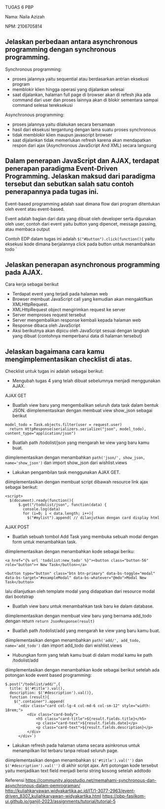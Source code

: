 TUGAS 6 PBP

Nama: Naila Azizah

NPM: 2106705814

Jelaskan perbedaan antara asynchronous programming dengan synchronous programming.
- 
Synchronous programming:
- proses jalannya yaitu sequential atau berdasarkan antrian eksekusi program
- memblokir klien hingga operasi yang dijalankan selesai
- saat dijalankan, halaman full page di browser akan di refesh jika ada command dari user dan proses lainnya akan di blokir sementara sampai command selesai tereksekusi

Asynchronous programming:
- proses jalannya yaitu dilakukan secara bersamaan
- hasil dari eksekusi tergantung dengan lama suatu proses synchronous
- tidak memblokir klien maupun javascript browser
- saat dijalankan tidak memerlukan refresh karena akan mendapatkan respon dari ajax (Asynchronous JavaScript And XML)  secara langsung

Dalam penerapan JavaScript dan AJAX, terdapat penerapan paradigma Event-Driven Programming. Jelaskan maksud dari paradigma tersebut dan sebutkan salah satu contoh penerapannya pada tugas ini.
-
Event-based programming adalah saat dimana flow dari program ditentukan oleh event atau event-based.

Event adalah bagian dari data yang dibuat oleh developer serta digunakan oleh user, contoh dari event yaitu button yang dipencet, message passing, atau membaca output

Contoh EDP dalam tugas ini adalah 
```$("#button").click(function(){``` yaitu eksekusi kode dimana berjalannya click pada button untuk menambahkan todo
`

Jelaskan penerapan asynchronous programming pada AJAX.
-
Cara kerja sebagai berikut
  - Terdapat event yang terjadi pada halaman web 
  - Browser membuat JavaScript call yang kemudian akan mengaktifkan XMLHttpRequest.
  - XMLHttpRequest object mengirimkan request ke server
  - Server memproses request tersebut
  - Server mengembalikan response kembali kepada halaman web
  - Response dibaca oleh JavaScript
  - Aksi berikutnya akan dipicu oleh JavaScript sesuai dengan langkah yang dibuat (contohnya memperbarui data di halaman tersebut)


Jelaskan bagaimana cara kamu mengimplementasikan checklist di atas.
- 
Checklist untuk tugas ini adalah sebagai berikut:

- Mengubah tugas 4 yang telah dibuat sebelumnya menjadi menggunakan AJAX.

AJAX GET

- Buatlah view baru yang mengembalikan seluruh data task dalam bentuk JSON.
diimplementasikan dengan membuat view show_json sebagai berikut
```angular2html
model_todo = Task.objects.filter(user = request.user)
  return HttpResponse(serializers.serialize("json", model_todo), content_type="application/json")
```

- Buatlah path /todolist/json yang mengarah ke view yang baru kamu buat.

diimplementasikan dengan menambahkan ```path('json/', show_json, name='show_json')``` dan import show_json dari wishlist.views

- Lakukan pengambilan task menggunakan AJAX GET.

diimplementasikan dengan membuat script dibawah resource link ajax sebagai berikut:
```angular2html
<script>
  $(document).ready(function(){
      $.get("/todolist/json", function(data) {
        console.log(data)
        for (i=0; i < data.length; i++){
          $("#mylist").append( // dilanjutkan dengan card display html
```

AJAX POST

- Buatlah sebuah tombol Add Task yang membuka sebuah modal dengan form untuk menambahkan task.

diimplementasikan dengan menambahkan kode sebagai beriku:
```angular2html
<a href="{% url 'todolist:new_todo' %}"><button class="button-56" role="button">+ New Task</button></a>

<button type="button" class="btn btn-primary" data-bs-toggle="modal" data-bs-target="#exampleModal" data-bs-whatever="@mdo">Modal New Task</button>
```
lalu dilanjutkan oleh template modal yang didapatkan dari resource modal dari bootstrap

- Buatlah view baru untuk menambahkan task baru ke dalam database.
  
diimplementasikan dengan membuat view baru yang bernama add_todo dengan return ```return JsonResponse(result)``` 

- Buatlah path /todolist/add yang mengarah ke view yang baru kamu buat.
  
diimplementasikan dengan menambahkan ```path('add/', add_todo, name='add_todo')``` dan import add_todo dari wishlist.views

- Hubungkan form yang telah kamu buat di dalam modal kamu ke path /todolist/add

diimplementasikan dengan menambahkan kode sebagai berikut setelah ada potongan kode event based programming:
```angular2html
$.post("/todolist/add/",{
  title: $('#title').val(),
  description: $('#description').val()}, 
  function (result){
    $(".container").append(
      `<div class="card col-lg-4 col-md-6 col-sm-12" style="width: 18rem;">
          <div class="card-body">
              <h5 class="card-title">${result.fields.title}</h5>
              <p class="card-text">${result.fields.date}</p>
              <p class="card-text">${result.fields.description}</p>
          </div>
      </div>`)
```

- Lakukan refresh pada halaman utama secara asinkronus untuk menampilkan list terbaru tanpa reload seluruh page. 

diimplementasikan dengan menambahkan ```$('#title').val('')``` dan
  ```$('#description').val('')``` di akhir script ajax. Arti potongan kode tersebut yaitu menjadikan text field menjadi berisi string kosong setelah addtodo

Referensi
https://community.algostudio.net/memahami-synchronous-dan-asynchronous-dalam-pemrograman/
http://kuliahkaryawan.widyakartika.ac.id/IT/1-3077-2963/event-driven_8307_kuliahkaryawan-widyakartika.html
https://pbp-fasilkom-ui.github.io/ganjil-2023/assignments/tutorial/tutorial-5 
